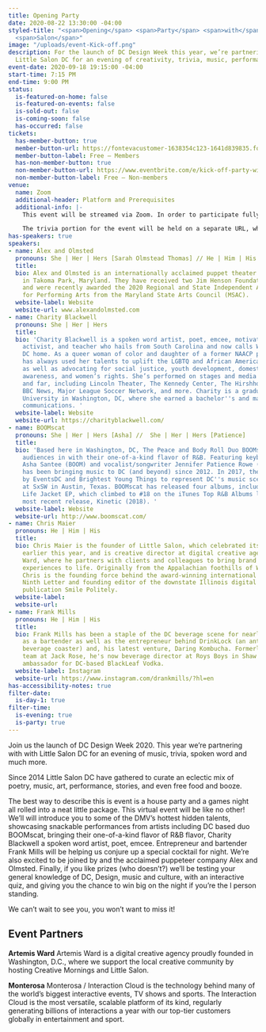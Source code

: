 ```yaml
---
title: Opening Party
date: 2020-08-22 13:30:00 -04:00
styled-title: "<span>Opening</span> <span>Party</span> <span>with</span> <span>Little</span>
  <span>Salon</span>"
image: "/uploads/event-Kick-off.png"
description: For the launch of DC Design Week this year, we’re partnering with with
  Little Salon DC for an evening of creativity, trivia, music, performances and more.
event-date: 2020-09-18 19:15:00 -04:00
start-time: 7:15 PM
end-time: 9:00 PM
status:
  is-featured-on-home: false
  is-featured-on-events: false
  is-sold-out: false
  is-coming-soon: false
  has-occurred: false
tickets:
  has-member-button: true
  member-button-url: https://fontevacustomer-1638354c123-1641d839835.force.com/services/oauth2/authorize?client_id=3MVG9nthuDc9owbcOq7_07W.HriOQQPWTbMkrpOla.ajDQlTHf4_uby_mhwylcX.mJBU2O2SppTiZMS0J_HJd&response_type=code&redirect_uri=https://ikit.aiga.org/ikit_national_util/ikit-national-util-sso-redirect/&state=https%3A%2F%2Fdc.aiga.org%2Fevent%2Fkick-off-party-with-little-salon-dc%2F%3Fredirect_source%3Deventbrite_register
  member-button-label: Free — Members
  has-non-member-button: true
  non-member-button-url: https://www.eventbrite.com/e/kick-off-party-with-little-salon-dc-tickets-117854460865
  non-member-button-label: Free — Non-members
venue:
  name: Zoom
  additional-header: Platform and Prerequisites
  additional-info: |-
    This event will be streamed via Zoom. In order to participate fully, attendees should plan to join on the Zoom app via their computer, tablet, or mobile device with enough bandwidth to support viewing video. In order to ensure only those who have registered for the event are able to attend — and to create space for intimate conversations — only those whose display name fully matches the name on our registration list will be admitted from the waiting room. You can find more about joining our virtual events, including how to connect, directions to troubleshoot, and information about our refund policy in our FAQ.

    The trivia portion for the event will be held on a separate URL, which will be shared during the event and can be accessed via computer or mobile/2nd screen. To participate fully, attendees should plan to have access to a second device for the trivia game.
has-speakers: true
speakers:
- name: Alex and Olmsted
  pronouns: She | Her | Hers [Sarah Olmstead Thomas] // He | Him | His [Alex Vernon]
  title: 
  bio: Alex and Olmsted is an internationally acclaimed puppet theater company based
    in Takoma Park, Maryland. They have received two Jim Henson Foundation Grants
    and were recently awarded the 2020 Regional and State Independent Artist Award
    for Performing Arts from the Maryland State Arts Council (MSAC).
  website-label: Website
  website-url: www.alexandolmsted.com
- name: Charity Blackwell
  pronouns: She | Her | Hers
  title: 
  bio: 'Charity Blackwell is a spoken word artist, poet, emcee, motivational speaker,
    activist, and teacher who hails from South Carolina and now calls Washington,
    DC home. As a queer woman of color and daughter of a former NAACP president, Charity
    has always used her talents to uplift the LGBTQ and African American communities,
    as well as advocating for social justice, youth development, domestic violence
    awareness, and women’s rights. She’s performed on stages and media outlets near
    and far, including Lincoln Theater, The Kennedy Center, The Hirshhorn Museum,
    BBC News, Major League Soccer Network, and more. Charity is a graduate of Trinity
    University in Washington, DC, where she earned a bachelor''s and master''s in
    communications. '
  website-label: Website
  website-url: https://charityblackwell.com/
- name: BOOMscat
  pronouns: She | Her | Hers [Asha] //  She | Her | Hers [Patience]
  title: 
  bio: 'Based here in Washington, DC, The Peace and Body Roll Duo BOOMscat invites
    audiences in with their one-of-a-kind flavor of R&B. Featuring keyboardist/drummer/producer
    Asha Santee (BOOM) and vocalist/songwriter Jennifer Patience Rowe (scat), BOOMscat
    has been bringing music to DC (and beyond) since 2012. In 2017, they were selected
    by EventsDC and Brightest Young Things to represent DC''s music scene with a performance
    at SxSW in Austin, Texas. BOOMscat has released four albums, including the No
    Life Jacket EP, which climbed to #18 on the iTunes Top R&B Albums list, and their
    most recent release, Kinetic (2018). '
  website-label: Website
  website-url: http://www.boomscat.com/
- name: Chris Maier
  pronouns: He | Him | His
  title: 
  bio: Chris Maier is the founder of Little Salon, which celebrated its sixth birthday
    earlier this year, and is creative director at digital creative agency Artemis
    Ward, where he partners with clients and colleagues to bring brand stories and
    experiences to life. Originally from the Appalachian foothills of Western Pennsylvania,
    Chris is the founding force behind the award-winning international literary magazine
    Ninth Letter and founding editor of the downstate Illinois digital daily news
    publication Smile Politely.
  website-label: 
  website-url: 
- name: Frank Mills
  pronouns: He | Him | His
  title: 
  bio: Frank Mills has been a staple of the DC beverage scene for nearly a decade,
    as a bartender as well as the entrepreneur behind DrinkLock (an anti-tampering
    beverage coaster) and, his latest venture, Daring Kombucha. Formerly part of the
    team at Jack Rose, he's now beverage director at Roys Boys in Shaw and a brand
    ambassador for DC-based BlackLeaf Vodka.
  website-label: Instagram
  website-url: https://www.instagram.com/drankmills/?hl=en
has-accessibility-notes: true
filter-date:
  is-day-1: true
filter-time:
  is-evening: true
  is-party: true
---
```


Join us the launch of DC Design Week 2020. This year we’re partnering with with Little Salon DC for an evening of music, trivia, spoken word and much more.

Since 2014 Little Salon DC have gathered to curate an eclectic mix of poetry, music, art, performance, stories, and even free food and booze.

The best way to describe this is event is a house party and a games night all rolled into a neat little package. This virtual event will be like no other! We’ll will introduce you to some of the DMV’s hottest hidden talents, showcasing snackable performances  from artists including DC based duo BOOMscat, bringing their one-of-a-kind flavor of R&B flavor, Charity Blackwell a spoken word artist, poet, emcee. Entrepreneur and bartender Frank Mills will be helping us conjure up a special cocktail for night. We’re also excited to be joined by and the acclaimed puppeteer company Alex and Olmsted.  Finally, if you like prizes (who doesn’t?) we’ll be testing your general knowledge of DC, Design, music and culture, with an interactive quiz, and giving you the chance to win big on the night if you’re the l person standing.

We can’t wait to see you, you won’t want to miss it!

## Event Partners
**Artemis Ward**
Artemis Ward is a digital creative agency proudly founded in Washington, D.C., where we support the local creative community by hosting Creative Mornings and Little Salon.

**Monterosa**
Monterosa / Interaction Cloud is the technology behind many of the world’s biggest interactive events, TV shows and sports. The Interaction Cloud is the most versatile, scalable platform of its kind,  regularly generating billions of interactions a year with our top-tier customers globally in entertainment and sport.
